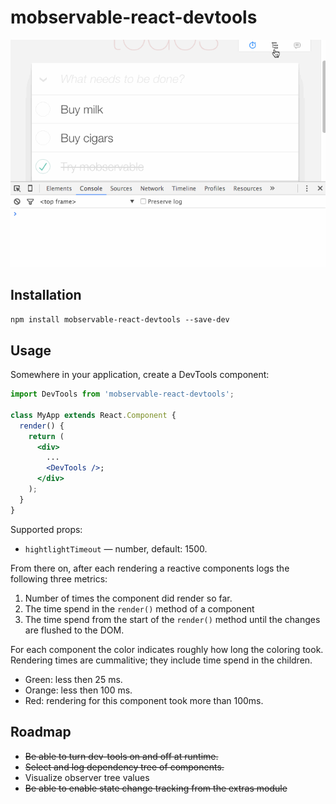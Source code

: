# mobservable-react-devtools

![Mobservable devtools](devtools.gif)

## Installation

`npm install mobservable-react-devtools --save-dev`

## Usage

Somewhere in your application, create a DevTools component:

```jsx
import DevTools from 'mobservable-react-devtools';

class MyApp extends React.Component {
  render() {
    return (
      <div>
        ...
        <DevTools />;
      </div>
    );
  }
}
```

Supported props:
* `hightlightTimeout` — number, default: 1500.


From there on, after each rendering a reactive components logs the following three metrics:
1. Number of times the component did render so far.
2. The time spend in the `render()` method of a component
3. The time spend from the start of the `render()` method until the changes are flushed to the DOM.

For each component the color indicates roughly how long the coloring took. Rendering times are cummalitive; they include time spend in the children.
* Green: less then 25 ms.
* Orange: less then 100 ms.
* Red: rendering for this component took more than 100ms.

## Roadmap

* ~~Be able to turn dev-tools on and off at runtime.~~
* ~~Select and log dependency tree of components.~~
* Visualize observer tree values
* ~~Be able to enable state change tracking from the extras module~~
